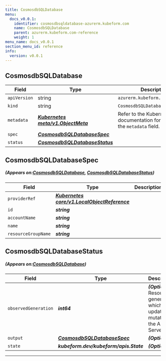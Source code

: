 ```yaml
---
title: CosmosdbSQLDatabase
menu:
  docs_v0.0.1:
    identifier: cosmosdbsqldatabase-azurerm.kubeform.com
    name: CosmosdbSQLDatabase
    parent: azurerm.kubeform.com-reference
    weight: 1
menu_name: docs_v0.0.1
section_menu_id: reference
info:
  version: v0.0.1
---
```


## CosmosdbSQLDatabase
| Field | Type | Description |
| ------ | ----- | ----------- |
| `apiVersion` | string | `azurerm.kubeform.com/v1alpha1` |
|    `kind` | string | `CosmosdbSQLDatabase` |
| `metadata` | ***[Kubernetes meta/v1.ObjectMeta](https://kubernetes.io/docs/reference/generated/kubernetes-api/v1.13/#objectmeta-v1-meta)***|Refer to the Kubernetes API documentation for the fields of the `metadata` field.|
| `spec` | ***[CosmosdbSQLDatabaseSpec](#CosmosdbSQLDatabaseSpec)***||
| `status` | ***[CosmosdbSQLDatabaseStatus](#CosmosdbSQLDatabaseStatus)***||
## CosmosdbSQLDatabaseSpec
##### (Appears on:[CosmosdbSQLDatabase](#CosmosdbSQLDatabase), [CosmosdbSQLDatabaseStatus](#CosmosdbSQLDatabaseStatus))
| Field | Type | Description |
| ------ | ----- | ----------- |
| `providerRef` | ***[Kubernetes core/v1.LocalObjectReference](https://kubernetes.io/docs/reference/generated/kubernetes-api/v1.13/#localobjectreference-v1-core)***||
| `id` | ***string***||
| `accountName` | ***string***||
| `name` | ***string***||
| `resourceGroupName` | ***string***||
## CosmosdbSQLDatabaseStatus
##### (Appears on:[CosmosdbSQLDatabase](#CosmosdbSQLDatabase))
| Field | Type | Description |
| ------ | ----- | ----------- |
| `observedGeneration` | ***int64***| ***(Optional)*** Resource generation, which is updated on mutation by the API Server.|
| `output` | ***[CosmosdbSQLDatabaseSpec](#CosmosdbSQLDatabaseSpec)***| ***(Optional)*** |
| `state` | ***kubeform.dev/kubeform/apis.State***| ***(Optional)*** |
---
